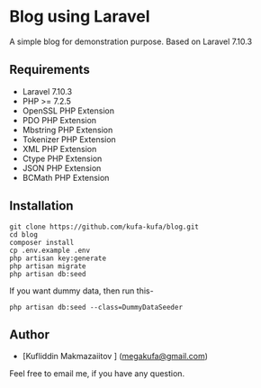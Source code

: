 # Blog using Laravel

A simple blog for demonstration purpose. Based on Laravel 7.10.3

## Requirements

- Laravel 7.10.3
- PHP >= 7.2.5
- OpenSSL PHP Extension
- PDO PHP Extension
- Mbstring PHP Extension
- Tokenizer PHP Extension
- XML PHP Extension
- Ctype PHP Extension
- JSON PHP Extension
- BCMath PHP Extension


## Installation

```
git clone https://github.com/kufa-kufa/blog.git
cd blog
composer install
cp .env.example .env
php artisan key:generate
php artisan migrate
php artisan db:seed
```

If you want dummy data, then run this-

```
php artisan db:seed --class=DummyDataSeeder
```

## Author

- [Kufliddin Makmazaiitov ] (megakufa@gmail.com)

Feel free to email me, if you have any question.
